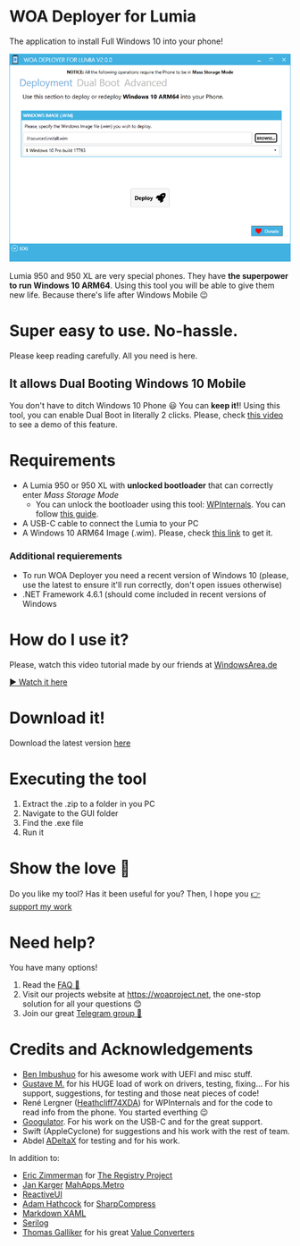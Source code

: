 # WOA Deployer for Lumia
The application to install Full Windows 10 into your phone!

![image](Docs/Screenshot.png)
 
Lumia 950 and 950 XL are very special phones. They have **the superpower to run Windows 10 ARM64**. Using this tool you will be able to give them new life. Because there's life after Windows Mobile 😉

# **Super easy to use. No-hassle.**

Please keep reading carefully. All you need is here.

## It allows Dual Booting Windows 10 Mobile
You don't have to ditch Windows 10 Phone 😃 You can **keep it!**! Using this tool, you can enable Dual Boot in literally 2 clicks. Please, check [this video](https://www.youtube.com/watch?v=3j2rWL4hHGc) to see a demo of this feature.

# Requirements
- A Lumia 950 or 950 XL with **unlocked bootloader** that can correctly enter *Mass Storage Mode*
	- You can unlock the bootloader using this tool: [WPInternals](http://www.wpinternals.net). You can follow [this guide](https://1drv.ms/w/s!AtXoQFW327DIyd4XabdpcztOVGGANA).
- A USB-C cable to connect the Lumia to your PC
- A Windows 10 ARM64 Image (.wim). Please, check [this link](Docs/GettingWoA.md) to get it.

### Additional requierements
- To run WOA Deployer you need a recent version of Windows 10 (please, use the latest to ensure it'll run correctly, don't open issues otherwise)
- .NET Framework 4.6.1 (should come included in recent versions of Windows 

# How do I use it?

Please, watch this video tutorial made by our friends at [WindowsArea.de](https://windowsarea.de/)

[▶ Watch it here](https://www.youtube.com/watch?v=FkE9SJOgGLM)

# Download it!

Download the latest version [here](https://github.com/WOA-project/WOA-Deployer/releases/latest)

# Executing the tool
1. Extract the .zip to a folder in you PC
2. Navigate to the GUI folder
3. Find the .exe file
4. Run it

# Show the love 🧡

Do you like my tool? Has it been useful for you?
Then, I hope you [👉 support my work](Docs/Donations.md)


# Need help?
You have many options!
1. Read the [FAQ 📘](https://www.woaproject.net/viewtopic.php?f=16&t=6)
2. Visit our projects website at https://woaproject.net, the one-stop solution for all your questions 😊
3. Join our great [Telegram group 📱](https://t.me/joinchat/ACWtm0Up3wzSbWjjfxk-NA)


# Credits and Acknowledgements
- [Ben Imbushuo](https://github.com/imbushuo) for his awesome work with UEFI and misc stuff.
- [Gustave M.](https://twitter.com/gus33000) for his HUGE load of work on drivers, testing, fixing... For his support, suggestions, for testing and those neat pieces of code!
- René Lergner ([Heathcliff74XDA](http://www.twitter.com/Heathcliff74XDA)) for WPInternals and for the code to read info from the phone. You started everthing 😉
- [Googulator](https://github.com/Googulator). For his work on the USB-C and for the great support. 
- Swift (AppleCyclone) for suggestions and his work with the rest of team.
- Abdel [ADeltaX](https://twitter.com/ADeltaXForce?s=17) for testing and for his work.

In addition to:

- [Eric Zimmerman](https://github.com/EricZimmerman) for [The Registry Project](https://github.com/EricZimmerman/Registry)
- [Jan Karger](https://github.com/punker76) [MahApps.Metro](https://mahapps.com)
- [ReactiveUI](https://reactiveui.net)
- [Adam Hathcock](https://github.com/adamhathcock) for [SharpCompress](https://github.com/adamhathcock/sharpcompress)
- [Markdown XAML](https://github.com/theunrepentantgeek/Markdown.XAML)
- [Serilog](https://serilog.net/)
- [Thomas Galliker](https://www.linkedin.com/in/thomasgalliker/?originalSubdomain=ch) for his great [Value Converters](https://github.com/thomasgalliker/ValueConverters.NET)

